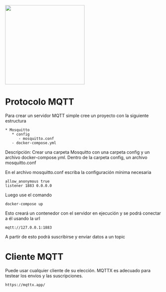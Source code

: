 <img width="256" src="https://www.icesi.edu.co/launiversidad/images/La_universidad/logo_icesi.png">

# Protocolo MQTT
Para crear un servidor MQTT simple cree un proyecto con la siguiente estructura

```
* Mosquitto
   * config
      - mosquitto.conf
   - docker-compose.yml
```

Descripción: Crear una carpeta Mosquitto con una carpeta config y un archivo docker-compose.yml. Dentro de la carpeta config, un archivo mosquitto.conf

En el archivo mosquitto.conf escriba la configuración mínima necesaria
```
allow_anonymous true
listener 1883 0.0.0.0
```

Luego use el comando

```
docker-compose up
```

Esto creará un contenedor con el servidor en ejecución y se podrá conectar a él usando la url

```
mqtt://127.0.0.1:1883
```

A partir de esto podrá suscribirse y enviar datos a un topic

# Cliente MQTT

Puede usar cualquier cliente de su elección. MQTTX es adecuado para testear los envíos y las suscripciones.
```
https://mqttx.app/
```


